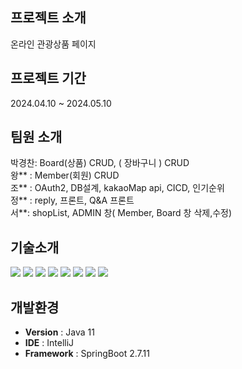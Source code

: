 ## 프로젝트 소개
온라인 관광상품 페이지 

## 프로젝트 기간
2024.04.10 ~ 2024.05.10

## 팀원 소개
박경찬: Board(상품)  CRUD, ( 장바구니 ) CRUD  <br/>
왕** : Member(회원) CRUD  <br/>
조** : OAuth2, DB설계, kakaoMap api, CICD, 인기순위 <br/>
정** : reply, 프론트, Q&A 프론트 <br/>
서**: shopList, ADMIN 창( Member, Board 창 삭제,수정)

## 기술소개
<img src="https://img.shields.io/badge/java-007396?style=for-the-badge&logo=java&logoColor=white">
<img src="https://img.shields.io/badge/html5-E34F26?style=for-the-badge&logo=html5&logoColor=white">
<img src="https://img.shields.io/badge/javascript-F7DF1E?style=for-the-badge&logo=javascript&logoColor=black">
<img src="https://img.shields.io/badge/css-1572B6?style=for-the-badge&logo=css3&logoColor=white">
<img src="https://img.shields.io/badge/jquery-0769AD?style=for-the-badge&logo=jquery&logoColor=white">
<img src="https://img.shields.io/badge/mysql-4479A1?style=for-the-badge&logo=mysql&logoColor=white">
<img src="https://img.shields.io/badge/spring-6DB33F?style=for-the-badge&logo=spring&logoColor=white">
<img src="https://img.shields.io/badge/springboot-6DB33F?style=for-the-badge&logo=springboot&logoColor=white">

## 개발환경
- **Version** : Java 11
- **IDE** : IntelliJ
- **Framework** : SpringBoot 2.7.11



